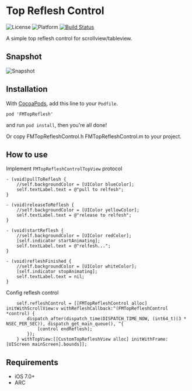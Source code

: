 # Top Reflesh Control
![License](https://img.shields.io/cocoapods/l/TWPhotoPicker.svg)
![Platform](https://img.shields.io/cocoapods/p/TWPhotoPicker.svg)
[![Build Status](https://travis-ci.org/jacoli/FMTopRefleshControl.svg?branch=master)](https://travis-ci.org/jacoli/FMTopRefleshControl)

A simple top reflesh control for scrollview/tableview.

## Snapshot

![Snapshot](https://raw.githubusercontent.com/jacoli/FMTopRefleshControl/master/snapshot.gif)

## Installation

With [CocoaPods](http://cocoapods.org/), add this line to your `Podfile`.

```
pod 'FMTopReflesh'
```

and run `pod install`, then you're all done!

Or copy FMTopRefleshControl.h FMTopRefleshControl.m to your project.

## How to use

Implement `FMTopRefleshControlTopView` protocol

```
- (void)pullToReflesh {
    //self.backgroundColor = [UIColor blueColor];
    self.textLabel.text = @"pull to relfesh";
}

- (void)releaseToReflesh {
    //self.backgroundColor = [UIColor yellowColor];
    self.textLabel.text = @"release to relfesh";
}

- (void)startReflesh {
    //self.backgroundColor = [UIColor redColor];
    [self.indicator startAnimating];
    self.textLabel.text = @"relfesh...";
}

- (void)refleshFinished {
    //self.backgroundColor = [UIColor whiteColor];
    [self.indicator stopAnimating];
    self.textLabel.text = nil;
}
```

Config reflesh control

```
    self.refleshControl = [[FMTopRefleshControl alloc] initWithScrollView:v withRefleshCallback:^(FMTopRefleshControl *control) {
        dispatch_after(dispatch_time(DISPATCH_TIME_NOW, (int64_t)(3 * NSEC_PER_SEC)), dispatch_get_main_queue(), ^{
            [control endReflesh];
        });
    } withTopView:[[CustomTopRefleshView alloc] initWithFrame:[UIScreen mainScreen].bounds]];

```

## Requirements

* iOS 7.0+ 
* ARC